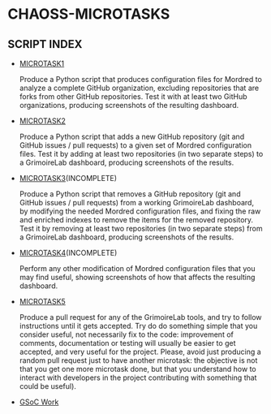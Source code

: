 # CHAOSS-MICROTASKS

## SCRIPT INDEX
* [MICROTASK1](https://github.com/karansingh1559/CHAOSS-Microtasks/blob/master/Microtask1/mt1.py)

  Produce a Python script that produces configuration files for Mordred to analyze a complete GitHub organization, excluding repositories that are forks from other GitHub repositories. Test it with at least two GitHub organizations, producing screenshots of the resulting dashboard.
* [MICROTASK2](https://github.com/karansingh1559/CHAOSS-Microtasks/blob/master/Microtask2/mt2.py)

  Produce a Python script that adds a new GitHub repository (git and GitHub issues / pull requests) to a given set of Mordred configuration files. Test it by adding at least two repositories (in two separate steps) to a GrimoireLab dashboard, producing screenshots of the results.

* [MICROTASK3](https://github.com/karansingh1559/CHAOSS-Microtasks/blob/master/Microtask3/mt3.py)(INCOMPLETE)

  Produce a Python script that removes a GitHub repository (git and GitHub issues / pull requests) from a working GrimoireLab dashboard, by modifying the needed Mordred configuration files, and fixing the raw and enriched indexes to remove the items for the removed repository. Test it by removing at least two repositories (in two separate steps) from a GrimoireLab dashboard, producing screenshots of the results.

* [MICROTASK4](https://github.com/karansingh1559/CHAOSS-Microtasks/blob/master/Microtask4/mt4.py)(INCOMPLETE)

  Perform any other modification of Mordred configuration files that you may find useful, showing screenshots of how that affects the resulting dashboard.
  
* [MICROTASK5](https://github.com/karansingh1559/CHAOSS-Microtasks/blob/master/Microtask5/README.md)

  Produce a pull request for any of the GrimoireLab tools, and try to follow instructions until it gets accepted. Try do do something simple that you consider useful, not necessarily fix to the code: improvement of comments, documentation or testing will usually be easier to get accepted, and very useful for the project. Please, avoid just producing a random pull request just to have another microtask: the objective is not that you get one more microtask done, but that you understand how to interact with developers in the project contributing with something that could be useful).

* [GSoC Work]()
